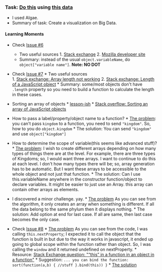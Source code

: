 ### Task: [Do this](https://www.mindomo.com/mindmap/ics4u-culminating-assignment-2016-2017-1fe7a3d114ec488ba5fd9a23c9d3725f) using [this data](http://bit.ly/seidel-bigdata)

   *  I used Algae.
   *  Summary of task: Create a visualization on Big Data. 


#### Learning Moments
* Check [Issue #6](https://github.com/NikhilRO/Grade12_Assignments/issues/6)
    * Two useful sources
          1. [Stack exchange](http://stackoverflow.com/questions/8317982/access-javascript-object-with-space-in-key)
          2. [Mozilla developer site](https://developer.mozilla.org/en-US/docs/Web/JavaScript/Guide/Working_with_Objects)
    * Summary: instead of the usual `object.variableName`, do `object["variable name"]`. **Note: NO DOT** 
    
* Check [Issue #7](https://github.com/NikhilRO/Grade12_Assignments/issues/7)
      * Two useful sources                                                
         1.  [Stack exchange: Array length not working](http://stackoverflow.com/questions/13541965/array-length-not-working)
         2.  [Stack exchange: Length of a JavaScript object](http://stackoverflow.com/questions/5223/length-of-a-javascript-object)
      * Summary: some/most objects don't have `.length` property so you need to build a function to calculate the length in these cases.  
* Sorting an array of objects
       * [lesson-ish](http://www.javascriptkit.com/javatutors/arraysort2.shtml)
       * [Stack overflow: Sorting an array of JavaScript objects](http://stackoverflow.com/questions/979256/sorting-an-array-of-javascript-objects)
* How to pass a label/property/object name to a function?
       * [The problem](https://github.com/NikhilRO/Grade12_Assignments/blob/9f0e442cfc69ce9feb6f68eb5898de72fa2fbb21/Culminating/sketch.js#L25): you can't pass `kingdom` to a function, you need to send `"kingdom"`. So, how to you do `object.kingdom`
       * The solution: You can send `"kingdom"` and use `object["kingdom"]`
* How to determine the scope of variable(this seems like advanced stuff)? 
       * [The problem](
https://github.com/NikhilRO/Grade12_Assignments/blob/8e878c095da56dae2922bd727863ecbe7c7fac37/Culminating/Bubble.js#L1): I wish to create different arrays depending on how many types of things there are at the level. For example, there are three types of Kingdoms; so, I would want three arrays. I want to continue to do this at each level. I don't how many types there will be; so, array generation has to be automatic. But I want these arrays to be accessible to the whole object and not just that function.
       * The solution: Can I use this.variableName anywhere in the constructor function/object to declare variables. It might be easier to just use an Array. this array can contain other arrays as elements.
* I discovered a minor challenge. yay.
       * [The problem](https://github.com/NikhilRO/Grade12_Assignments/blob/164d693e508a5904f4a00948cf13f458a2cd02cc/Culminating/Bubble.js#L48) As you can see from the algorithm, it only creates an array when something is different. If all the data belong to the same phylum then it displays nothing. 
       * The solution: Add option at end for last case. If all are same, then last case becomes the only case.
* Check [Issue #8](https://github.com/NikhilRO/Grade12_Assignments/issues/8)
      * [The problem](https://github.com/NikhilRO/Grade12_Assignments/blob/164d693e508a5904f4a00948cf13f458a2cd02cc/Culminating/Bubble.js#L89) As you can see from the code, I was calling `this.nextProperty`; I expected it to call the object that the function is built in but due to the way it works in javascript, it ended up going to global scope within the function rather than object. So, I was calling the `window` and it returned undefined on nextProperty.
      * Resource: [Stack Exchange question: "“this” in a function in an object in a function"](https://stackoverflow.com/questions/21837269/this-in-a-function-in-an-object-in-a-function)
         * Suggestion: `... you can bind the function:
     sort(function(a,b) {
       //stuff
        }.bind(this))
   }`
      * [The solution](https://github.com/NikhilRO/Grade12_Assignments/blob/master/Culminating/Bubble.js#L110)
       

